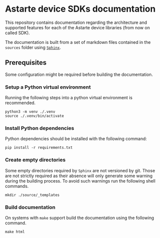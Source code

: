 <!--
Copyright 2024 SECO Mind Srl

SPDX-License-Identifier: Apache-2.0
-->

# Astarte device SDKs documentation

This repository contains documentation regarding the architecture and supported features for each
of the Astarte device libraries (from now on called SDK).

The documentation is built from a set of markdown files contained in the `sources` folder using
[`Sphinx`](https://www.sphinx-doc.org/en/master/).

## Prerequisites

Some configuration might be required before building the documentation.

### Setup a Python virtual environment

Running the following steps into a python virtual environment is recommended.

```shell
python3 -m venv ./.venv
source ./.venv/bin/activate
```

### Install Python dependencies

Python dependencies should be installed with the following command:

```shell
pip install -r requirements.txt
```

### Create empty directories

Some empty directories required by `Sphinx` are not versioned by git.
Those are not strictly required as their absence will only generate some warning during the
building process.
To avoid such warnings run the following shell commands.

```shell
mkdir ./source/_templates
```

### Build documentation

On systems with `make` support build the documentation using the following command.

```shell
make html
```
